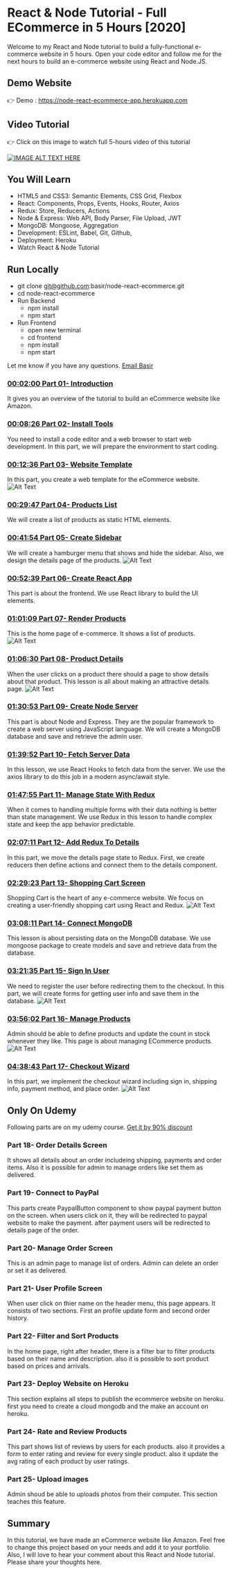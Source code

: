# React & Node Tutorial - Full ECommerce in 5 Hours [2020]

Welcome to my React and Node tutorial to build a fully-functional e-commerce website in 5 hours. Open your code editor and follow me for the next hours to build an e-commerce website using React and Node.JS.

## Demo Website

👉 Demo : https://node-react-ecommerce-app.herokuapp.com

## Video Tutorial

👉 Click on this image to watch full 5-hours video of this tutorial

[![IMAGE ALT TEXT HERE](https://img.youtube.com/vi/Fy9SdZLBTOo/0.jpg)](https://www.youtube.com/watch?v=Fy9SdZLBTOo)

## You Will Learn

- HTML5 and CSS3: Semantic Elements, CSS Grid, Flexbox
- React: Components, Props, Events, Hooks, Router, Axios
- Redux: Store, Reducers, Actions
- Node & Express: Web API, Body Parser, File Upload, JWT
- MongoDB: Mongoose, Aggregation
- Development: ESLint, Babel, Git, Github,
- Deployment: Heroku
- Watch React & Node Tutorial

## Run Locally

- git clone git@github.com:basir/node-react-ecommerce.git
- cd node-react-ecommerce
- Run Backend
  - npm install
  - npm start
- Run Frontend
  - open new terminal
  - cd frontend
  - npm install
  - npm start

Let me know if you have any questions. [Email Basir](mailto:basir.jafarzadeh@gmail.com)

### [00:02:00 Part 01- Introduction](https://www.youtube.com/watch?v=Fy9SdZLBTOo&t=120s)

It gives you an overview of the tutorial to build an eCommerce website like Amazon.

### [00:08:26 Part 02- Install Tools](https://www.youtube.com/watch?v=Fy9SdZLBTOo&t=506s)

You need to install a code editor and a web browser to start web development. In this part, we will prepare the environment to start coding.

### [00:12:36 Part 03- Website Template](https://www.youtube.com/watch?v=Fy9SdZLBTOo&t=756s)

In this part, you create a web template for the eCommerce website.
![Alt Text](https://dev-to-uploads.s3.amazonaws.com/i/56kqn8m5n1m9fejdoxkz.png)

### [00:29:47 Part 04- Products List](https://www.youtube.com/watch?v=Fy9SdZLBTOo&t=1787s)

We will create a list of products as static HTML elements.

### [00:41:54 Part 05- Create Sidebar](https://www.youtube.com/watch?v=Fy9SdZLBTOo&t=2514s)

We will create a hamburger menu that shows and hide the sidebar. Also, we design the details page of the products.
![Alt Text](https://dev-to-uploads.s3.amazonaws.com/i/3sceblg6i6790minhaxg.jpg)

### [00:52:39 Part 06- Create React App](https://www.youtube.com/watch?v=Fy9SdZLBTOo&t=3159s)

This part is about the frontend. We use React library to build the UI elements.

### [01:01:09 Part 07- Render Products](https://www.youtube.com/watch?v=Fy9SdZLBTOo&t=3669s)

This is the home page of e-commerce. It shows a list of products.
![Alt Text](https://dev-to-uploads.s3.amazonaws.com/i/hqiwteg10o8a2cnq0wwi.jpg)

### [01:06:30 Part 08- Product Details](https://www.youtube.com/watch?v=Fy9SdZLBTOo&t=3990s)

When the user clicks on a product there should a page to show details about that product. This lesson is all about making an attractive details page.
![Alt Text](https://dev-to-uploads.s3.amazonaws.com/i/csskvzbcmz4ypki2xjgk.jpg)

### [01:30:53 Part 09- Create Node Server](https://www.youtube.com/watch?v=Fy9SdZLBTOo&t=5453s)

This part is about Node and Express. They are the popular framework to create a web server using JavaScript language. We will create a MongoDB database and save and retrieve the admin user.

### [01:39:52 Part 10- Fetch Server Data](https://www.youtube.com/watch?v=Fy9SdZLBTOo&t=5992s)

In this lesson, we use React Hooks to fetch data from the server. We use the axios library to do this job in a modern async/await style.

### [01:47:55 Part 11- Manage State With Redux](https://www.youtube.com/watch?v=Fy9SdZLBTOo&t=6475s)

When it comes to handling multiple forms with their data nothing is better than state management. We use Redux in this lesson to handle complex state and keep the app behavior predictable.

### [02:07:11 Part 12- Add Redux To Details](https://www.youtube.com/watch?v=Fy9SdZLBTOo&t=7631s)

In this part, we move the details page state to Redux. First, we create reducers then define actions and connect them to the details component.

### [02:29:23 Part 13- Shopping Cart Screen](https://www.youtube.com/watch?v=Fy9SdZLBTOo&t=8963s)

Shopping Cart is the heart of any e-commerce website. We focus on creating a user-friendly shopping cart using React and Redux.
![Alt Text](https://dev-to-uploads.s3.amazonaws.com/i/fyzf0no5ej1fgxp5972e.png)

### [03:08:11 Part 14- Connect MongoDB](https://www.youtube.com/watch?v=Fy9SdZLBTOo&t=11291s)

This lesson is about persisting data on the MongoDB database. We use mongoose package to create models and save and retrieve data from the database.

### [03:21:35 Part 15- Sign In User](https://www.youtube.com/watch?v=Fy9SdZLBTOo&t=12095s)

We need to register the user before redirecting them to the checkout. In this part, we will create forms for getting user info and save them in the database.
![Alt Text](https://dev-to-uploads.s3.amazonaws.com/i/92coj0rezr5508vhfv34.png)

### [03:56:02 Part 16- Manage Products](https://www.youtube.com/watch?v=Fy9SdZLBTOo&t=14162s)

Admin should be able to define products and update the count in stock whenever they like. This page is about managing ECommerce products.
![Alt Text](https://dev-to-uploads.s3.amazonaws.com/i/154a5zk6vfapukjaxwyu.png)

### [04:38:43 Part 17- Checkout Wizard](https://www.youtube.com/watch?v=Fy9SdZLBTOo&t=16723s)

In this part, we implement the checkout wizard including sign in, shipping info, payment method, and place order.
![Alt Text](https://dev-to-uploads.s3.amazonaws.com/i/l8w3g9mc3ccijt70wpf3.png)

## Only On Udemy
Following parts are on my udemy course. [Get it by 90% discount](https://www.udemy.com/course/build-ecommerce-website-like-amazon-react-node-mongodb/?couponCode=BASIR1)

### Part 18- Order Details Screen
It shows all details about an order includeing shipping, payments and order items. Also it is possible for admin to manage orders like set them as delivered.

### Part 19- Connect to PayPal
This parts create PaypalButton component to show paypal payment button on the screen.
when users click on it, they will be redirected to paypal website to make the payment.
after payment users will be redirected to details page of the order.

### Part 20- Manage Order Screen
This is an admin page to manage list of orders. Admin can delete an order or set it as delivered.

### Part 21- User Profile Screen
When user click on thier name on the header menu, this page appears. It consists of two sections. First an profile update form and second order history.

### Part 22- Filter and Sort Products
In the home page, right after header, there is a filter bar to filter products based on their name and description. also it is possible to sort product based on prices and arrivals.

### Part 23- Deploy Website on Heroku
This section explains all steps to publish the ecommerce website on heroku. first you need to create a cloud mongodb and the make an account on heroku.

### Part 24- Rate and Review Products
This part shows list of reviews by users for each products. also it provides a form to enter rating and review for every single product. also it update the avg rating of each product by user ratings.

### Part 25- Upload images
Admin shoud be able to uploads photos from their computer. This section teaches this feature.

## Summary

In this tutorial, we have made an eCommerce website like Amazon. Feel free to change this project based on your needs and add it to your portfolio.
Also, I will love to hear your comment about this React and Node tutorial. Please share your thoughts here.
